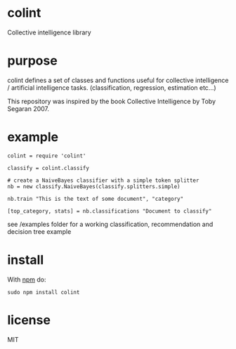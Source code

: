 # colint

Collective intelligence library

# purpose

colint defines a set of classes and functions useful for collective intelligence /
artificial intelligence tasks. (classification, regression, estimation etc...)

This repository was inspired by the book Collective Intelligence by Toby Segaran 2007.

# example

```
colint = require 'colint'

classify = colint.classify

# create a NaiveBayes classifier with a simple token splitter
nb = new classify.NaiveBayes(classify.splitters.simple)

nb.train "This is the text of some document", "category"

[top_category, stats] = nb.classifications "Document to classify"
```

see /examples folder for a working classification, recommendation and decision tree example

# install

With [npm](https://npmjs.org) do:

```
sudo npm install colint
```

# license

MIT